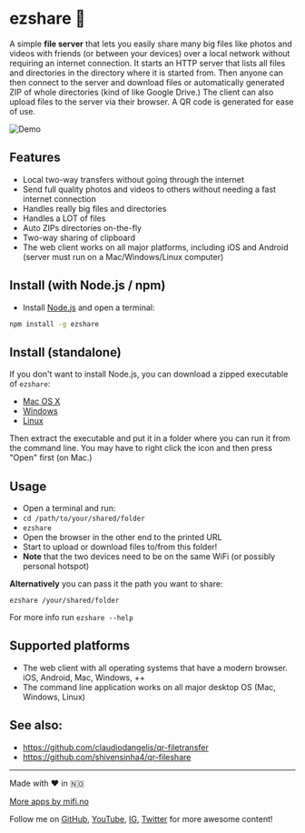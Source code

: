 # ezshare 🤝

A simple **file server** that lets you easily share many big files like photos and videos with friends (or between your devices) over a local network without requiring an internet connection. It starts an HTTP server that lists all files and directories in the directory where it is started from. Then anyone can then connect to the server and download files or automatically generated ZIP of whole directories (kind of like Google Drive.) The client can also upload files to the server via their browser. A QR code is generated for ease of use.

![Demo](https://github.com/mifi/ezshare/raw/master/screenshot.png)

## Features
- Local two-way transfers without going through the internet
- Send full quality photos and videos to others without needing a fast internet connection
- Handles really big files and directories
- Handles a LOT of files
- Auto ZIPs directories on-the-fly
- Two-way sharing of clipboard
- The web client works on all major platforms, including iOS and Android (server must run on a Mac/Windows/Linux computer)

## Install (with Node.js / npm)

- Install [Node.js](https://nodejs.org) and open a terminal:

```bash
npm install -g ezshare
```

## Install (standalone)
If you don't want to install Node.js, you can download a zipped executable of `ezshare`:

- [Mac OS X](https://github.com/mifi/ezshare/releases/latest/download/ezshare-macos.zip)
- [Windows](https://github.com/mifi/ezshare/releases/latest/download/ezshare-win.zip)
- [Linux](https://github.com/mifi/ezshare/releases/latest/download/ezshare-linux.zip)

Then extract the executable and put it in a folder where you can run it from the command line. You may have to right click the icon and then press "Open" first (on Mac.)

## Usage

- Open a terminal and run:
- `cd /path/to/your/shared/folder`
- `ezshare`
- Open the browser in the other end to the printed URL
- Start to upload or download files to/from this folder!
- **Note** that the two devices need to be on the same WiFi (or possibly personal hotspot)

**Alternatively** you can pass it the path you want to share:
```
ezshare /your/shared/folder
```

For more info run `ezshare --help`

## Supported platforms
- The web client with all operating systems that have a modern browser. iOS, Android, Mac, Windows, ++
- The command line application works on all major desktop OS (Mac, Windows, Linux)

## See also:
- https://github.com/claudiodangelis/qr-filetransfer
- https://github.com/shivensinha4/qr-fileshare

---

Made with ❤️ in 🇳🇴

[More apps by mifi.no](https://mifi.no/)

Follow me on [GitHub](https://github.com/mifi/), [YouTube](https://www.youtube.com/channel/UC6XlvVH63g0H54HSJubURQA), [IG](https://www.instagram.com/mifi.no/), [Twitter](https://twitter.com/mifi_no) for more awesome content!
